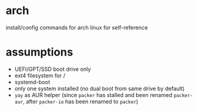 # arch
install/config commands for arch linux for self-reference

# assumptions
- UEFI/GPT/SSD boot drive only
- ext4 filesystem for /
- systemd-boot
- only one system installed (no dual boot from same drive by default)
- `yay` as AUR helper (since `packer` has stalled and been renamed `packer-aur`, after `packer-io` has been renamed to `packer`)
